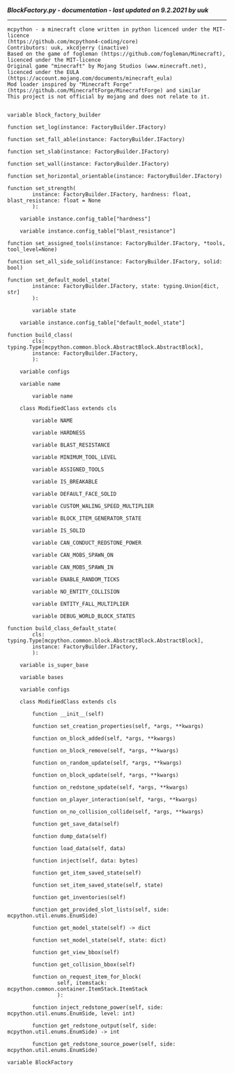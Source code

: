 ***BlockFactory.py - documentation - last updated on 9.2.2021 by uuk***
___

    mcpython - a minecraft clone written in python licenced under the MIT-licence 
    (https://github.com/mcpython4-coding/core)
    Contributors: uuk, xkcdjerry (inactive)
    Based on the game of fogleman (https://github.com/fogleman/Minecraft), licenced under the MIT-licence
    Original game "minecraft" by Mojang Studios (www.minecraft.net), licenced under the EULA
    (https://account.mojang.com/documents/minecraft_eula)
    Mod loader inspired by "Minecraft Forge" (https://github.com/MinecraftForge/MinecraftForge) and similar
    This project is not official by mojang and does not relate to it.


    variable block_factory_builder

    function set_log(instance: FactoryBuilder.IFactory)

    function set_fall_able(instance: FactoryBuilder.IFactory)

    function set_slab(instance: FactoryBuilder.IFactory)

    function set_wall(instance: FactoryBuilder.IFactory)

    function set_horizontal_orientable(instance: FactoryBuilder.IFactory)

    function set_strength(
            instance: FactoryBuilder.IFactory, hardness: float, blast_resistance: float = None
            ):

        variable instance.config_table["hardness"]

        variable instance.config_table["blast_resistance"]

    function set_assigned_tools(instance: FactoryBuilder.IFactory, *tools, tool_level=None)

    function set_all_side_solid(instance: FactoryBuilder.IFactory, solid: bool)

    function set_default_model_state(
            instance: FactoryBuilder.IFactory, state: typing.Union[dict, str]
            ):

            variable state

        variable instance.config_table["default_model_state"]

    function build_class(
            cls: typing.Type[mcpython.common.block.AbstractBlock.AbstractBlock],
            instance: FactoryBuilder.IFactory,
            ):

        variable configs

        variable name

            variable name

        class ModifiedClass extends cls

            variable NAME

            variable HARDNESS

            variable BLAST_RESISTANCE

            variable MINIMUM_TOOL_LEVEL

            variable ASSIGNED_TOOLS

            variable IS_BREAKABLE

            variable DEFAULT_FACE_SOLID

            variable CUSTOM_WALING_SPEED_MULTIPLIER

            variable BLOCK_ITEM_GENERATOR_STATE

            variable IS_SOLID

            variable CAN_CONDUCT_REDSTONE_POWER

            variable CAN_MOBS_SPAWN_ON

            variable CAN_MOBS_SPAWN_IN

            variable ENABLE_RANDOM_TICKS

            variable NO_ENTITY_COLLISION

            variable ENTITY_FALL_MULTIPLIER

            variable DEBUG_WORLD_BLOCK_STATES

    function build_class_default_state(
            cls: typing.Type[mcpython.common.block.AbstractBlock.AbstractBlock],
            instance: FactoryBuilder.IFactory,
            ):

        variable is_super_base

        variable bases

        variable configs

        class ModifiedClass extends cls

            function __init__(self)

            function set_creation_properties(self, *args, **kwargs)

            function on_block_added(self, *args, **kwargs)

            function on_block_remove(self, *args, **kwargs)

            function on_random_update(self, *args, **kwargs)

            function on_block_update(self, *args, **kwargs)

            function on_redstone_update(self, *args, **kwargs)

            function on_player_interaction(self, *args, **kwargs)

            function on_no_collision_collide(self, *args, **kwargs)

            function get_save_data(self)

            function dump_data(self)

            function load_data(self, data)

            function inject(self, data: bytes)

            function get_item_saved_state(self)

            function set_item_saved_state(self, state)

            function get_inventories(self)

            function get_provided_slot_lists(self, side: mcpython.util.enums.EnumSide)

            function get_model_state(self) -> dict

            function set_model_state(self, state: dict)

            function get_view_bbox(self)

            function get_collision_bbox(self)

            function on_request_item_for_block(
                    self, itemstack: mcpython.common.container.ItemStack.ItemStack
                    ):

            function inject_redstone_power(self, side: mcpython.util.enums.EnumSide, level: int)

            function get_redstone_output(self, side: mcpython.util.enums.EnumSide) -> int

            function get_redstone_source_power(self, side: mcpython.util.enums.EnumSide)

    variable BlockFactory